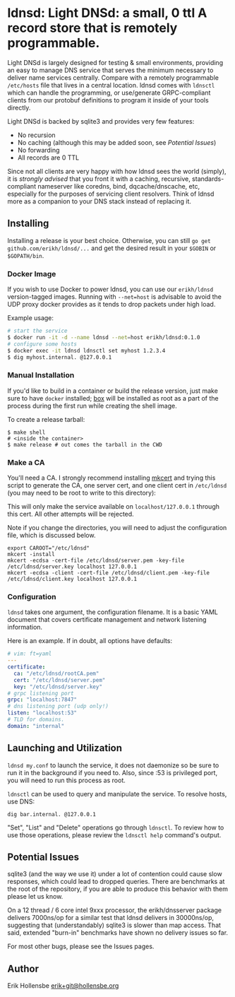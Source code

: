 # ldnsd: Light DNSd: a small, 0 ttl A record store that is remotely programmable.

Light DNSd is largely designed for testing & small environments, providing an
easy to manage DNS service that serves the minimum necessary to deliver name
services centrally. Compare with a remotely programmable `/etc/hosts` file that
lives in a central location. ldnsd comes with `ldnsctl` which can handle the
programming, or use/generate GRPC-compliant clients from our protobuf
definitions to program it inside of your tools directly.

Light DNSd is backed by sqlite3 and provides very few features:

- No recursion
- No caching (although this may be added soon, see _Potential Issues_)
- No forwarding
- All records are 0 TTL

Since not all clients are very happy with how ldnsd sees the world (simply), it
is _strongly advised_ that you front it with a caching, recursive,
standards-compliant nameserver like coredns, bind, dqcache/dnscache, etc,
especially for the purposes of servicing client resolvers. Think of ldnsd more
as a companion to your DNS stack instead of replacing it.

## Installing

Installing a release is your best choice. Otherwise, you can still `go get github.com/erikh/ldnsd/...`
and get the desired result in your `$GOBIN` or `$GOPATH/bin`.

### Docker Image

If you wish to use Docker to power ldnsd, you can use our `erikh/ldnsd`
version-tagged images. Running with `--net=host` is advisable to avoid the UDP
proxy docker provides as it tends to drop packets under high load.

Example usage:

```bash
# start the service
$ docker run -it -d --name ldnsd --net=host erikh/ldnsd:0.1.0
# configure some hosts
$ docker exec -it ldnsd ldnsctl set myhost 1.2.3.4
$ dig myhost.internal. @127.0.0.1
```

### Manual Installation

If you'd like to build in a container or build the release version, just make
sure to have `docker` installed; [box](https://github.com/box-builder/box) will
be installed as root as a part of the process during the first run while
creating the shell image.

To create a release tarball:

```shell
$ make shell
# <inside the container>
$ make release # out comes the tarball in the CWD
```

### Make a CA

You'll need a CA. I strongly recommend installing
[mkcert](https://github.com/FiloSottile/mkcert) and trying this script to
generate the CA, one server cert, and one client cert in `/etc/ldnsd` (you may
need to be root to write to this directory):

This will only make the service available on `localhost/127.0.0.1` through this
cert. All other attempts will be rejected.

Note if you change the directories, you will need to adjust the configuration file, which is discussed below.

```shell
export CAROOT="/etc/ldnsd"
mkcert -install
mkcert -ecdsa -cert-file /etc/ldnsd/server.pem -key-file /etc/ldnsd/server.key localhost 127.0.0.1
mkcert -ecdsa -client -cert-file /etc/ldnsd/client.pem -key-file /etc/ldnsd/client.key localhost 127.0.0.1
```

### Configuration

`ldnsd` takes one argument, the configuration filename. It is a basic YAML
document that covers certificate management and network listening information.

Here is an example. If in doubt, all options have defaults:

```yaml
# vim: ft=yaml
---
certificate:
  ca: "/etc/ldnsd/rootCA.pem"
  cert: "/etc/ldnsd/server.pem"
  key: "/etc/ldnsd/server.key"
# grpc listening port
grpc: "localhost:7847"
# dns listening port (udp only!)
listen: "localhost:53"
# TLD for domains.
domain: "internal"
```

## Launching and Utilization

`ldnsd my.conf` to launch the service, it does not daemonize so be sure to run
it in the background if you need to. Also, since :53 is privileged port, you
will need to run this process as root.

`ldnsctl` can be used to query and manipulate the service. To resolve hosts, use DNS:

```shell
dig bar.internal. @127.0.0.1
```

"Set", "List" and "Delete" operations go through `ldnsctl`. To review how to
use those operations, please review the `ldnsctl help` command's output.

## Potential Issues

sqlite3 (and the way we use it) under a lot of contention could cause slow
responses, which could lead to dropped queries. There are benchmarks at the
root of the repository, if you are able to produce this behavior with them
please let us know.

On a 12 thread / 6 core intel 9xxx processor, the erikh/dnsserver package
delivers 7000ns/op for a similar test that ldnsd delivers in 30000ns/op,
suggesting that (understandably) sqlite3 is slower than map access. That said,
extended "burn-in" benchmarks have shown no delivery issues so far.

For most other bugs, please see the Issues pages.

## Author

Erik Hollensbe <erik+git@hollensbe.org>
